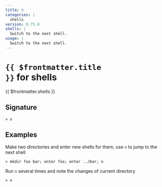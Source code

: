 ```yaml
---
title: n
categories: |
  shells
version: 0.75.0
shells: |
  Switch to the next shell.
usage: |
  Switch to the next shell.
---
```


# <code>{{ $frontmatter.title }}</code> for shells

<div class='command-title'>{{ $frontmatter.shells }}</div>

## Signature

```> n ```

## Examples

Make two directories and enter new shells for them, use `n` to jump to the next shell
```shell
> mkdir foo bar; enter foo; enter ../bar; n
```

Run `n` several times and note the changes of current directory
```shell
> n
```
